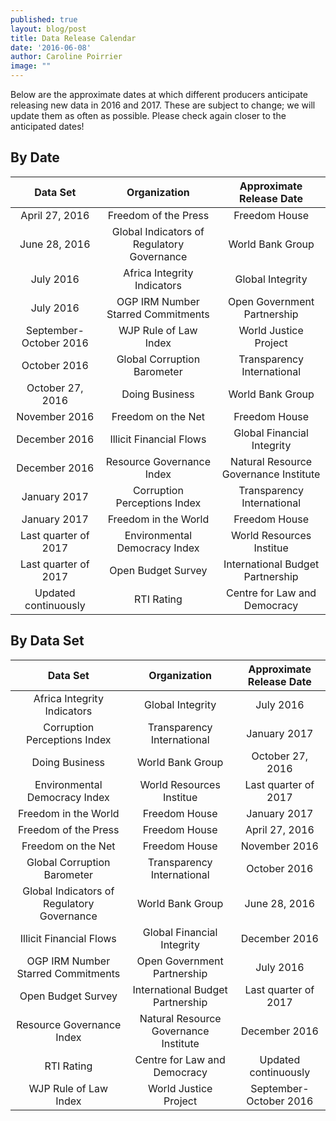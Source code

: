```yaml
---
published: true
layout: blog/post
title: Data Release Calendar
date: '2016-06-08'
author: Caroline Poirrier
image: ""
---
```


Below are the approximate dates at which different producers anticipate releasing new data in 2016 and 2017. These are subject to change; we will update them as often as possible. Please check again closer to the anticipated dates!

## By Date

|Data Set| Organization| Approximate Release Date |
|:--------------:|:--------------:|:--------------:|
|April 27, 2016|Freedom of the Press|Freedom House|
|June 28, 2016|Global Indicators of Regulatory Governance|World Bank Group|
|July 2016|Africa Integrity Indicators|Global Integrity|
|July 2016|OGP IRM Number Starred Commitments|Open Government Partnership|
|September-October 2016|WJP Rule of Law Index|World Justice Project|
|October 2016|Global Corruption Barometer|Transparency International|
|October 27, 2016|Doing Business|World Bank Group|
|November 2016|Freedom on the Net|Freedom House|
|December 2016|Illicit Financial Flows|Global Financial Integrity|
|December 2016|Resource Governance Index|Natural Resource Governance Institute|
|January 2017|Corruption Perceptions Index|Transparency International|
|January 2017|Freedom in the World|Freedom House|
|Last quarter of 2017|Environmental Democracy Index|World Resources Institue|
|Last quarter of 2017|Open Budget Survey|International Budget Partnership|
|Updated continuously|RTI Rating| Centre for Law and Democracy|




## By Data Set

|Data Set| Organization| Approximate Release Date |
|:--------------:|:--------------:|:--------------:|
|Africa Integrity Indicators|Global Integrity|July 2016|
|Corruption Perceptions Index|Transparency International|January 2017|
|Doing Business|World Bank Group|October 27, 2016|
|Environmental Democracy Index|World Resources Institue|Last quarter of 2017|
|Freedom in the World|Freedom House|January 2017|
|Freedom of the Press|Freedom House|April 27, 2016|
|Freedom on the Net|Freedom House|November 2016|
|Global Corruption Barometer|Transparency International|October 2016|
|Global Indicators of Regulatory Governance|World Bank Group|June 28, 2016|
|Illicit Financial Flows|Global Financial Integrity|December 2016|
|OGP IRM Number Starred Commitments|Open Government Partnership|July 2016|
|Open Budget Survey|International Budget Partnership|Last quarter of 2017|
|Resource Governance Index|Natural Resource Governance Institute|December 2016|
|RTI Rating| Centre for Law and Democracy|Updated continuously|
|WJP Rule of Law Index|World Justice Project|September-October 2016|

